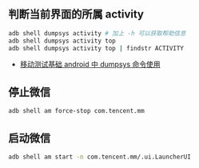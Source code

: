 ## 判断当前界面的所属 activity
```sh
adb shell dumpsys activity # 加上 -h 可以获取帮助信息
adb shell dumpsys activity top
adb shell dumpsys activity top | findstr ACTIVITY
```
- [移动测试基础 android 中 dumpsys 命令使用](https://testerhome.com/topics/1462)

## 停止微信
```sh
adb shell am force-stop com.tencent.mm
```
## 启动微信
```sh
adb shell am start -n com.tencent.mm/.ui.LauncherUI
```